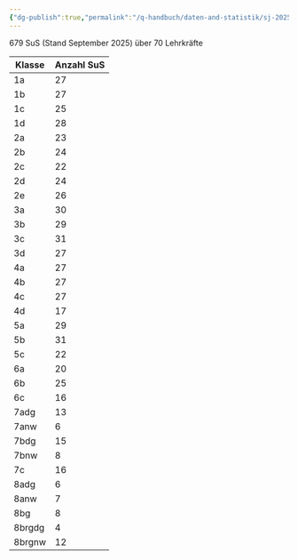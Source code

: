 ```yaml
---
{"dg-publish":true,"permalink":"/q-handbuch/daten-and-statistik/sj-202526/"}
---
```


679 SuS (Stand September 2025)
über 70 Lehrkräfte

| Klasse | Anzahl SuS |
| ------ | ---------- |
| 1a     | 27         |
| 1b     | 27         |
| 1c     | 25         |
| 1d     | 28         |
| 2a     | 23         |
| 2b     | 24         |
| 2c     | 22         |
| 2d     | 24         |
| 2e     | 26         |
| 3a     | 30         |
| 3b     | 29         |
| 3c     | 31         |
| 3d     | 27         |
| 4a     | 27         |
| 4b     | 27         |
| 4c     | 27         |
| 4d     | 17         |
| 5a     | 29         |
| 5b     | 31         |
| 5c     | 22         |
| 6a     | 20         |
| 6b     | 25         |
| 6c     | 16         |
| 7adg   | 13         |
| 7anw   | 6          |
| 7bdg   | 15         |
| 7bnw   | 8          |
| 7c     | 16         |
| 8adg   | 6          |
| 8anw   | 7          |
| 8bg    | 8          |
| 8brgdg | 4          |
| 8brgnw | 12         |
